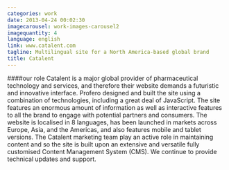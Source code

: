 ```yaml
---
categories: work
date: 2013-04-24 00:02:30
imagecarousel: work-images-carousel2
imagequantity: 4
language: english
link: www.catalent.com
tagline: Multilingual site for a North America-based global brand
title: Catalent
---
```


####our role
Catalent is a major global provider of pharmaceutical technology and services, and therefore their website demands a futuristic and innovative interface. Profero designed and built the site using a combination of technologies, including a great deal of JavaScript. The site features an enormous amount of information as well as interactive features to all the brand to engage with potential partners and consumers. The website is localised in 8 languages, has been launched in markets across Europe, Asia, and the Americas, and also features mobile and tablet versions. The Catalent marketing team play an active role in maintaining content and so the site is built upon an extensive and versatile fully customised Content Management System (CMS). We continue to provide technical updates and support.